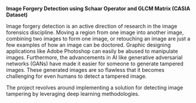 **Image Forgery Detection using Schaar Operator and GLCM Matrix (CASIA Dataset)**

Image forgery detection is an active direction of research in the image forensics discipline. Moving a region from one image into another image, combining two images to form one image, or retouching an image are just a few examples of how an image can be doctored. Graphic designing applications like Adobe Photoshop can easily be abused to manipulate images. Furthermore, the advancements in AI like generative adversarial networks (GANs) have made it easier for someone to generate tampered images. These generated images are so flawless that it becomes challenging for even humans to detect a tampered image.

The project revolves around implementing a solution for detecting image tampering by leveraging deep learning methodologies.
